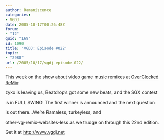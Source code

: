 ```yaml
---
author: Ramaniscence
categories:
- VGDJ
date: 2005-10-17T00:26:48Z
forum:
- "12"
guid: "169"
id: 1090
title: 'VGDJ: Episode #022'
topic:
- "2988"
url: /2005/10/17/vgdj-episode-022/
---
```


This week on the show about video game music remixes at [OverClocked ReMix](http://www.ocremix.org/):
  
zyko is leaving us, Beatdrop&#8217;s got some new beats, and the SGX contest
  
is in FULL SWING! The first winner is announced and the next question
  
is out there&#8230;We&#8217;re Ramaless, turkeyless, and
  
other-vg-remix-websites-less as we trudge on through this 22nd edition.

Get it at <a href="http://www.vgdj.net" target="_blank">http://www.vgdj.net</a>